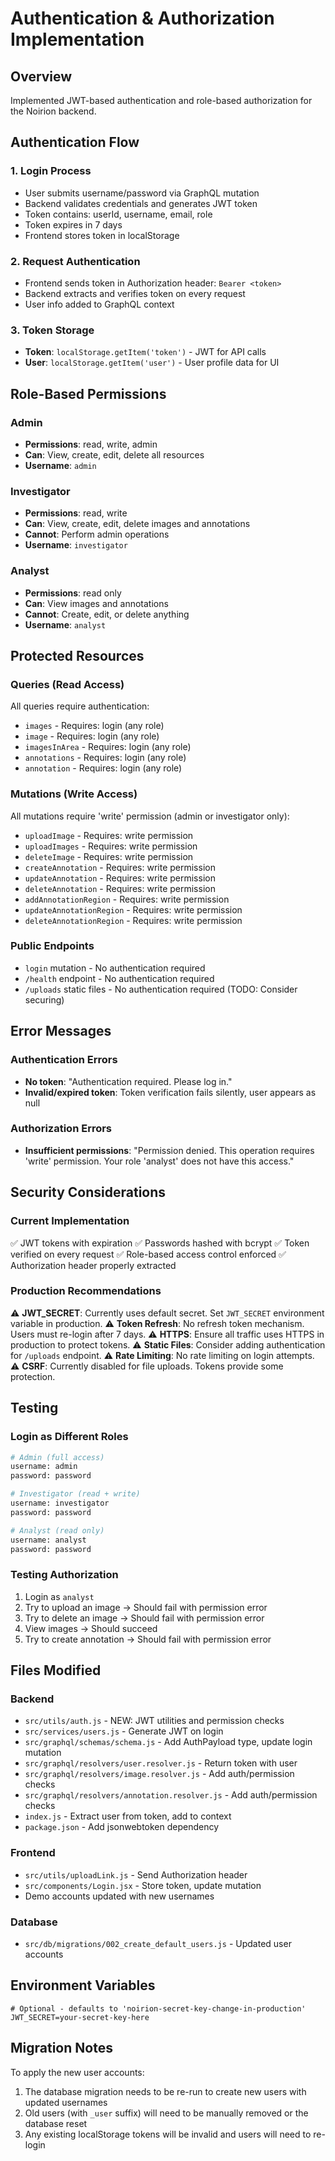 # Authentication & Authorization Implementation

## Overview
Implemented JWT-based authentication and role-based authorization for the Noirion backend.

## Authentication Flow

### 1. Login Process
- User submits username/password via GraphQL mutation
- Backend validates credentials and generates JWT token
- Token contains: userId, username, email, role
- Token expires in 7 days
- Frontend stores token in localStorage

### 2. Request Authentication
- Frontend sends token in Authorization header: `Bearer <token>`
- Backend extracts and verifies token on every request
- User info added to GraphQL context

### 3. Token Storage
- **Token**: `localStorage.getItem('token')` - JWT for API calls
- **User**: `localStorage.getItem('user')` - User profile data for UI

## Role-Based Permissions

### Admin
- **Permissions**: read, write, admin
- **Can**: View, create, edit, delete all resources
- **Username**: `admin`

### Investigator
- **Permissions**: read, write
- **Can**: View, create, edit, delete images and annotations
- **Cannot**: Perform admin operations
- **Username**: `investigator`

### Analyst
- **Permissions**: read only
- **Can**: View images and annotations
- **Cannot**: Create, edit, or delete anything
- **Username**: `analyst`

## Protected Resources

### Queries (Read Access)
All queries require authentication:
- `images` - Requires: login (any role)
- `image` - Requires: login (any role)
- `imagesInArea` - Requires: login (any role)
- `annotations` - Requires: login (any role)
- `annotation` - Requires: login (any role)

### Mutations (Write Access)
All mutations require 'write' permission (admin or investigator only):
- `uploadImage` - Requires: write permission
- `uploadImages` - Requires: write permission
- `deleteImage` - Requires: write permission
- `createAnnotation` - Requires: write permission
- `updateAnnotation` - Requires: write permission
- `deleteAnnotation` - Requires: write permission
- `addAnnotationRegion` - Requires: write permission
- `updateAnnotationRegion` - Requires: write permission
- `deleteAnnotationRegion` - Requires: write permission

### Public Endpoints
- `login` mutation - No authentication required
- `/health` endpoint - No authentication required
- `/uploads` static files - No authentication required (TODO: Consider securing)

## Error Messages

### Authentication Errors
- **No token**: "Authentication required. Please log in."
- **Invalid/expired token**: Token verification fails silently, user appears as null

### Authorization Errors
- **Insufficient permissions**: "Permission denied. This operation requires 'write' permission. Your role 'analyst' does not have this access."

## Security Considerations

### Current Implementation
✅ JWT tokens with expiration
✅ Passwords hashed with bcrypt
✅ Token verified on every request
✅ Role-based access control enforced
✅ Authorization header properly extracted

### Production Recommendations
⚠️ **JWT_SECRET**: Currently uses default secret. Set `JWT_SECRET` environment variable in production.
⚠️ **Token Refresh**: No refresh token mechanism. Users must re-login after 7 days.
⚠️ **HTTPS**: Ensure all traffic uses HTTPS in production to protect tokens.
⚠️ **Static Files**: Consider adding authentication for `/uploads` endpoint.
⚠️ **Rate Limiting**: No rate limiting on login attempts.
⚠️ **CSRF**: Currently disabled for file uploads. Tokens provide some protection.

## Testing

### Login as Different Roles
```bash
# Admin (full access)
username: admin
password: password

# Investigator (read + write)
username: investigator  
password: password

# Analyst (read only)
username: analyst
password: password
```

### Testing Authorization
1. Login as `analyst`
2. Try to upload an image → Should fail with permission error
3. Try to delete an image → Should fail with permission error
4. View images → Should succeed
5. Try to create annotation → Should fail with permission error

## Files Modified

### Backend
- `src/utils/auth.js` - NEW: JWT utilities and permission checks
- `src/services/users.js` - Generate JWT on login
- `src/graphql/schemas/schema.js` - Add AuthPayload type, update login mutation
- `src/graphql/resolvers/user.resolver.js` - Return token with user
- `src/graphql/resolvers/image.resolver.js` - Add auth/permission checks
- `src/graphql/resolvers/annotation.resolver.js` - Add auth/permission checks
- `index.js` - Extract user from token, add to context
- `package.json` - Add jsonwebtoken dependency

### Frontend
- `src/utils/uploadLink.js` - Send Authorization header
- `src/components/Login.jsx` - Store token, update mutation
- Demo accounts updated with new usernames

### Database
- `src/db/migrations/002_create_default_users.js` - Updated user accounts

## Environment Variables

```env
# Optional - defaults to 'noirion-secret-key-change-in-production'
JWT_SECRET=your-secret-key-here
```

## Migration Notes

To apply the new user accounts:
1. The database migration needs to be re-run to create new users with updated usernames
2. Old users (with `_user` suffix) will need to be manually removed or the database reset
3. Any existing localStorage tokens will be invalid and users will need to re-login

